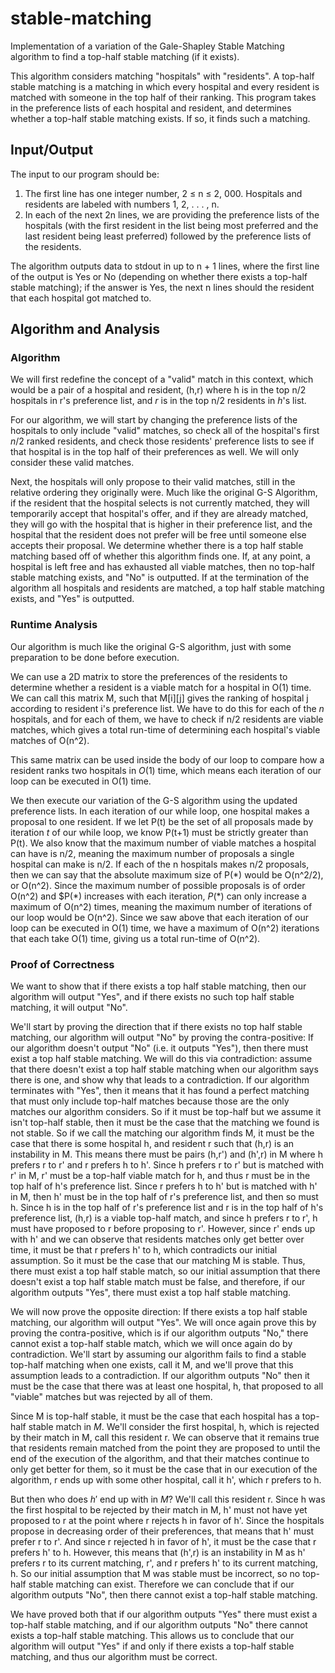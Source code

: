 # stable-matching
Implementation of a variation of the Gale-Shapley Stable Matching algorithm to find a top-half stable matching (if it exists).

This algorithm considers matching "hospitals" with "residents". A top-half stable matching is a matching in which every hospital 
and every resident is matched with someone in the top half of their ranking. This program takes in the preference lists of each 
hospital and resident, and determines whether a top-half stable matching exists. If so, it finds such a matching.

## Input/Output

The input to our program should be:

1. The first line has one integer number, 2 ≤ n ≤ 2, 000. Hospitals and residents are labeled with numbers 1, 2, . . . , n.
2. In each of the next 2n lines, we are providing the preference lists of the hospitals (with the first resident in the list
   being most preferred and the last resident being least preferred) followed by the preference lists of the residents.

The algorithm outputs data to stdout in up to n + 1 lines, where the first line of the output is Yes or No (depending on 
whether there exists a top-half stable matching); if the answer is Yes, the next n lines should the resident that each 
hospital got matched to.

## Algorithm and Analysis

### Algorithm

We will first redefine the concept of a "valid" match in this context, which would be a pair of a hospital and resident, (h,r) 
where h is in the top n/2 hospitals in r's preference list, and $r$ is in the top n/2 residents in $h$'s list. 

For our algorithm, we will start by changing the preference lists of the hospitals to only include "valid" matches, so check all 
of the hospital's first $n/2$ ranked residents, and check those residents' preference lists to see if that hospital is in the top 
half of their preferences as well. We will only consider these valid matches. 

Next, the hospitals will only propose to their valid matches, still in the relative ordering they originally were. Much like the 
original G-S Algorithm, if the resident that the hospital selects is not currently matched, they will temporarily accept that hospital's 
offer, and if they are already matched, they will go with the hospital that is higher in their preference list, and the hospital that the 
resident does not prefer will be free until someone else accepts their proposal. We determine whether there is a top half stable matching 
based off of whether this algorithm finds one. If, at any point, a hospital is left free and has exhausted all viable matches, then no 
top-half stable matching exists, and "No" is outputted. If at the termination of the algorithm all hospitals and residents are matched, 
a top half stable matching exists, and "Yes" is outputted.

### Runtime Analysis

Our algorithm is much like the original G-S algorithm, just with some preparation to be done before execution. 

We can use a 2D matrix to store the preferences of the residents to determine whether a resident is a viable match for a hospital in O(1) 
time. We can call this matrix M, such that M[i][j] gives the ranking of hospital j according to resident i's preference list. We have to 
do this for each of the $n$ hospitals, and for each of them, we have to check if n/2 residents are viable matches, which gives a total 
run-time of determining each hospital's viable matches of O(n^2). 

This same matrix can be used inside the body of our loop to compare how a resident ranks two hospitals in $O(1)$ time, which means each 
iteration of our loop can be executed in O(1) time.

We then execute our variation of the G-S algorithm using the updated preference lists. In each iteration of our while loop, one hospital 
makes a proposal to one resident. If we let P(t) be the set of all proposals made by iteration $t$ of our while loop, we know P(t+1) 
must be strictly greater than P(t). We also know that the maximum number of viable matches a hospital can have is n/2, meaning the maximum 
number of proposals a single hospital can make is n/2. If each of the n hospitals makes n/2 proposals, then we can say that the absolute 
maximum size of P(\*) would be O(n^2/2), or O(n^2). Since the maximum number of possible proposals is of order O(n^2) and $P(\*) increases 
with each iteration, $P(*)$ can only increase a maximum of O(n^2) times, meaning the maximum number of iterations of our loop would be 
O(n^2). Since we saw above that each iteration of our loop can be executed in O(1) time, we have a maximum of O(n^2) iterations that each 
take O(1) time, giving us a total run-time of O(n^2).

### Proof of Correctness

We want to show that if there exists a top half stable matching, then our algorithm will output "Yes", and if there exists no such top half 
stable matching, it will output "No".

We'll start by proving the direction that if there exists no top half stable matching, our algorithm will output "No" by proving the 
contra-positive: If our algorithm doesn't output "No" (i.e. it outputs "Yes"), then there must exist a top half stable matching. We will do 
this via contradiction: assume that there doesn't exist a top half stable matching when our algorithm says there is one, and show why that 
leads to a contradiction. If our algorithm terminates with "Yes", then it means that it has found a perfect matching that must only include 
top-half matches because those are the only matches our algorithm considers. So if it must be top-half but we assume it isn't top-half 
stable, then it must be the case that the matching we found is not stable. So if we call the matching our algorithm finds M, it must be the 
case that there is some hospital h, and resident r such that (h,r) is an instability in M. This means there must be pairs (h,r') and (h',r)
in M where h prefers r to r' and r prefers h to h'. Since h prefers r to r' but is matched with r' in M, r' must be a top-half viable match 
for h, and thus r must be in the top half of h's preference list. Since r prefers h to h' but is matched with h' in M, then h' must be in 
the top half of r's preference list, and then so must h. Since h is in the top half of r's preference list and r is in the top half of h's 
preference list, (h,r) is a viable top-half match, and since h prefers r to r', h must have proposed to r before proposing to r'. However, 
since r' ends up with h' and we can observe that residents matches only get better over time, it must be that r prefers h' to h, which 
contradicts our initial assumption. So it must be the case that our matching M is stable. Thus, there must exist a top half stable match, 
so our initial assumption that there doesn't exist a top half stable match must be false, and therefore, if our algorithm outputs "Yes", 
there must exist a top half stable matching. 

We will now prove the opposite direction: If there exists a top half stable matching, our algorithm will output "Yes". We will once again 
prove this by proving the contra-positive, which is if our algorithm outputs "No," there cannot exist a top-half stable match, which we will 
once again do by contradiction. We'll start by assuming our algorithm fails to find a stable top-half matching when one exists, call it M, 
and we'll prove that this assumption leads to a contradiction. If our algorithm outputs "No" then it must be the case that there was at least 
one hospital, h, that proposed to all "viable" matches but was rejected by all of them. 

Since M is top-half stable, it must be the case that each hospital has a top-half stable match in $M$. We'll consider the first hospital, h, 
which is rejected by their match in M, call this resident r. We can observe that it remains true that residents remain matched from the point 
they are proposed to until the end of the execution of the algorithm, and that their matches continue to only get better for them, so it must 
be the case that in our execution of the algorithm, r ends up with some other hospital, call it h', which r prefers to h. 

But then who does $h'$ end up with in $M$? We'll call this resident r. Since h was the first hospital to be rejected by their match in M, h' 
must not have yet proposed to r at the point where r rejects h in favor of h'. Since the hospitals propose in decreasing order of their 
preferences, that means that h' must prefer r to r'. And since r rejected h in favor of h', it must be the case that r prefers h' to h. 
However, this means that (h',r) is an instability in M as h' prefers r to its current matching, r', and r prefers h' to its current matching, 
h. So our initial assumption that M was stable must be incorrect, so no top-half stable matching can exist. Therefore we can conclude that 
if our algorithm outputs "No", then there cannot exist a top-half stable matching.

We have proved both that if our algorithm outputs "Yes" there must exist a top-half stable matching, and if our algorithm outputs "No" there 
cannot exists a top-half stable matching. This allows us to conclude that our algorithm will output "Yes" if and only if there exists a 
top-half stable matching, and thus our algorithm must be correct.
